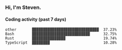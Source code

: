 ### Hi, I'm Steven.

#### Coding activity (past 7 days)
```
other       ▓▓▓▓▓▓▓▓▓▓▓▓▓▓▓▓▓▓▓▓▓▓▓▓▓▓▓▓▓▓  37.23%
Bash        ▓▓▓▓▓▓▓▓▓▓▓▓▓▓▓▓▓▓▓▓▓▓▓▓▓▓      32.75%
Rust        ▓▓▓▓▓▓▓▓▓▓▓▓▓▓▓                 19.74%
TypeScript  ▓▓▓▓▓▓▓▓                        10.28%
```
